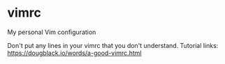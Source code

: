 # vimrc
My personal Vim configuration

Don't put any lines in your vimrc that you don't understand.
Tutorial links:
https://dougblack.io/words/a-good-vimrc.html


